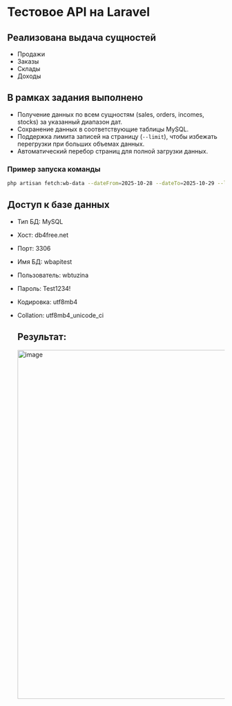 # Тестовое API на Laravel

## Реализована выдача сущностей
- Продажи  
- Заказы  
- Склады  
- Доходы  

## В рамках задания выполнено
- Получение данных по всем сущностям (sales, orders, incomes, stocks) за указанный диапазон дат.  
- Сохранение данных в соответствующие таблицы MySQL.  
- Поддержка лимита записей на страницу (`--limit`), чтобы избежать перегрузки при больших объемах данных.  
- Автоматический перебор страниц для полной загрузки данных.  

### Пример запуска команды
```bash
php artisan fetch:wb-data --dateFrom=2025-10-28 --dateTo=2025-10-29 --limit=100
```

## Доступ к базе данных
- Тип БД: MySQL
- Хост: db4free.net
- Порт: 3306
- Имя БД: wbapitest
- Пользователь: wbtuzina
- Пароль: Test1234!
- Кодировка: utf8mb4
- Collation: utf8mb4_unicode_ci


  ## Результат:
  <img width="1830" height="808" alt="image" src="https://github.com/user-attachments/assets/1c520b93-5ba0-4bef-9871-8cac5637660f" />

